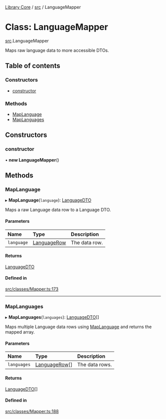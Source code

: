 [Library Core](../README.md) / [src](../modules/src.md) / LanguageMapper

# Class: LanguageMapper

[src](../modules/src.md).LanguageMapper

Maps raw language data to more accessible DTOs.

## Table of contents

### Constructors

- [constructor](src.languagemapper.md#constructor)

### Methods

- [MapLanguage](src.languagemapper.md#maplanguage)
- [MapLanguages](src.languagemapper.md#maplanguages)

## Constructors

### constructor

• **new LanguageMapper**()

## Methods

### MapLanguage

▸ **MapLanguage**(`language`): [LanguageDTO](../interfaces/types_dto.languagedto.md)

Maps a raw Language data row to a Language DTO.

#### Parameters

| Name | Type | Description |
| :------ | :------ | :------ |
| `language` | [LanguageRow](../interfaces/types_database.languagerow.md) | The data row. |

#### Returns

[LanguageDTO](../interfaces/types_dto.languagedto.md)

#### Defined in

[src/classes/Mapper.ts:173](https://github.com/BenShelton/library-api/blob/master/packages/core/src/classes/Mapper.ts#L173)

___

### MapLanguages

▸ **MapLanguages**(`languages`): [LanguageDTO](../interfaces/types_dto.languagedto.md)[]

Maps multiple Language data rows using [MapLanguage](src.languagemapper.md#maplanguage) and returns the mapped array.

#### Parameters

| Name | Type | Description |
| :------ | :------ | :------ |
| `languages` | [LanguageRow](../interfaces/types_database.languagerow.md)[] | The data rows. |

#### Returns

[LanguageDTO](../interfaces/types_dto.languagedto.md)[]

#### Defined in

[src/classes/Mapper.ts:188](https://github.com/BenShelton/library-api/blob/master/packages/core/src/classes/Mapper.ts#L188)
